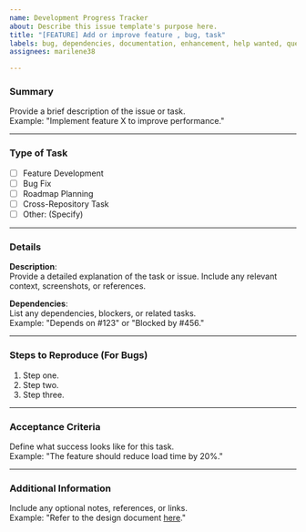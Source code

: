 ```yaml
---
name: Development Progress Tracker
about: Describe this issue template's purpose here.
title: "[FEATURE] Add or improve feature , bug, task"
labels: bug, dependencies, documentation, enhancement, help wanted, question
assignees: marilene38

---
```


### **Summary**
Provide a brief description of the issue or task.  
Example: "Implement feature X to improve performance."

---

### **Type of Task**
- [ ] Feature Development
- [ ] Bug Fix
- [ ] Roadmap Planning
- [ ] Cross-Repository Task
- [ ] Other: (Specify)

---

### **Details**
**Description**:  
Provide a detailed explanation of the task or issue. Include any relevant context, screenshots, or references.

**Dependencies**:  
List any dependencies, blockers, or related tasks.  
Example: "Depends on #123" or "Blocked by #456."

---

### **Steps to Reproduce (For Bugs)**
1. Step one.
2. Step two.
3. Step three.

---

### **Acceptance Criteria**
Define what success looks like for this task.  
Example: "The feature should reduce load time by 20%."

---

### **Additional Information**
Include any optional notes, references, or links.  
Example: "Refer to the design document [here](link)."
